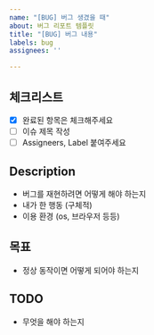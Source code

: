 ```yaml
---
name: "[BUG] 버그 생겼을 때"
about: 버그 리포트 템플릿
title: "[BUG] 버그 내용"
labels: bug
assignees: ''

---
```


## 체크리스트
- [x] 완료된 항목은 체크해주세요
- [ ] 이슈 제목 작성
- [ ] Assigneers, Label 붙여주세요

## Description
- 버그를 재현하려면 어떻게 해야 하는지
- 내가 한 행동 (구체적)
- 이용 환경 (os, 브라우저 등등)

## 목표
- 정상 동작이면 어떻게 되어야 하는지

## TODO
- 무엇을 해야 하는지

<!-- 
브랜치 이름: FIX/개발할-기능-간단히-#이슈번호
커밋메시지: FIX: 개발한 내용 #이슈번호
-->
